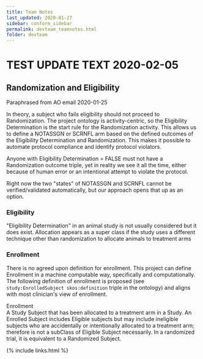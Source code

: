 ```yaml
---
title: Team Notes
last_updated: 2020-01-27
sidebar: conform_sidebar
permalink: devteam_teamnotes.html
folder: devteam
---
```

# TEST UPDATE TEXT  2020-02-05

## Randomization and Eligibility

Paraphrased from AO email 2020-01-25


In theory, a subject who fails eligibility should not proceed to Randomization. The project ontology is activity-centric, so the Eligibility Determination <font class='emph'>is the start rule</font> for the Randomization activity.  This allows us to define a NOTASSGN or SCRNFL arm based on the defined outcomes of the Eligibility Determination and Randomization. This makes it possible to automate protocol compliance and identify protocol violators.  

Anyone with Eligibility Determination = FALSE must not have a Randomization outcome triple, yet in reality we see it all the time, either because of human error or an intentional attempt to violate the protocol.

Right now the two "states" of NOTASSGN and SCRNFL cannot be verified/validated automatically, but our approach opens that up as an option.

### Eligibility

"Eligibility Determination" in an animal study is not usually considered but it does exist.  <font class='emph'>Allocation</font> appears as a super class if the study uses a different technique other than randomization to allocate animals to treatment arms

### Enrollment

There is no agreed upon definition for enrollment. This project can define Enrollment in a machine computable way, specifically and computationally. The following definition of enrollment is proposed (see `study:EnrolledSubject skos:definition` triple in the ontology) and aligns with most clinician's view of enrollment.


<div class='def'>
  <div class='def-header'>Enrollment</div>
    A Study Subject that has been allocated to a treatment arm in a Study. An Enrolled Subject includes Eligible subjects but may include ineligible subjects who are accidentally or intentionally allocated to a treatment arm; therefore is not a subClass of Eligible Subject necessarily. In a randomized trial, it is equivalent to a Randomized Subject.
</div>




{% include links.html %}

